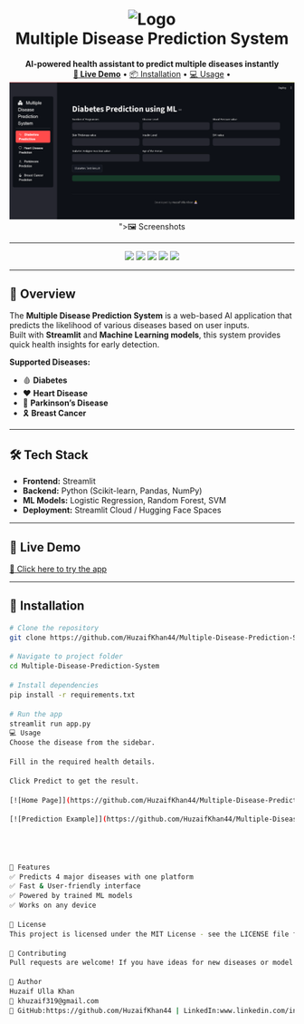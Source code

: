 <h1 align="center">
  <img src="https://upload.wikimedia.org/wikipedia/commons/3/3a/Medical_icon.png" alt="Logo" width="80" height="80">
  <br>
  Multiple Disease Prediction System
</h1>

<p align="center">
  <b>AI-powered health assistant to predict multiple diseases instantly</b>  
  <br>
  <a href="https://your-live-demo-link.com" target="_blank"><strong>🚀 Live Demo</strong></a> • 
  <a href="#installation">📦 Installation</a> •
  <a href="#usage">💻 Usage</a> •
  <a href="[![Home Page](https://github.com/HuzaifKhan44/Multiple-Disease-Prediction-System/blob/main/screenshots/Image1.png)](https://github.com/HuzaifKhan44/Multiple-Disease-Prediction-System/blob/main/screenshots/Image1.png)

[![Prediction Example](https://github.com/HuzaifKhan44/Multiple-Disease-Prediction-System/blob/main/screenshots/Image2.png)](https://github.com/HuzaifKhan44/Multiple-Disease-Prediction-System/blob/main/screenshots/Image2.png)
">🖼 Screenshots</a>
</p>

---

<p align="center">
  <img src="https://img.shields.io/github/stars/HuzaifKhan44/Multiple-Disease-Prediction-System?style=for-the-badge">
  <img src="https://img.shields.io/github/forks/HuzaifKhan44/Multiple-Disease-Prediction-System?style=for-the-badge">
  <img src="https://img.shields.io/github/license/HuzaifKhan44/Multiple-Disease-Prediction-System?style=for-the-badge">
  <img src="https://img.shields.io/badge/Streamlit-1.30.0-FF4B4B?style=for-the-badge&logo=streamlit">
  <img src="https://img.shields.io/badge/Python-3.10-blue?style=for-the-badge&logo=python">
</p>

---

## 📖 Overview
The **Multiple Disease Prediction System** is a web-based AI application that predicts the likelihood of various diseases based on user inputs.  
Built with **Streamlit** and **Machine Learning models**, this system provides quick health insights for early detection.

**Supported Diseases:**
- 🩸 **Diabetes**
- ❤️ **Heart Disease**
- 🧠 **Parkinson’s Disease**
- 🎗 **Breast Cancer**

---

## 🛠 Tech Stack
- **Frontend:** Streamlit  
- **Backend:** Python (Scikit-learn, Pandas, NumPy)  
- **ML Models:** Logistic Regression, Random Forest, SVM  
- **Deployment:** Streamlit Cloud / Hugging Face Spaces  

---

## 🚀 Live Demo
[🔗 Click here to try the app](https://your-live-demo-link.com)  

---

## 📂 Installation

```bash
# Clone the repository
git clone https://github.com/HuzaifKhan44/Multiple-Disease-Prediction-System.git

# Navigate to project folder
cd Multiple-Disease-Prediction-System

# Install dependencies
pip install -r requirements.txt

# Run the app
streamlit run app.py
💻 Usage
Choose the disease from the sidebar.

Fill in the required health details.

Click Predict to get the result.

[![Home Page]](https://github.com/HuzaifKhan44/Multiple-Disease-Prediction-System/blob/main/screenshots/Image1.png)

[![Prediction Example]](https://github.com/HuzaifKhan44/Multiple-Disease-Prediction-System/blob/main/screenshots/Image2.png)




📌 Features
✅ Predicts 4 major diseases with one platform
✅ Fast & User-friendly interface
✅ Powered by trained ML models
✅ Works on any device

📜 License
This project is licensed under the MIT License - see the LICENSE file for details.

🤝 Contributing
Pull requests are welcome! If you have ideas for new diseases or model improvements, fork the repo and submit a PR.

👤 Author
Huzaif Ulla Khan
📧 khuzaif319@gmail.com
🔗 GitHub:https://github.com/HuzaifKhan44 | LinkedIn:www.linkedin.com/in/huzaif-ulla-khan
